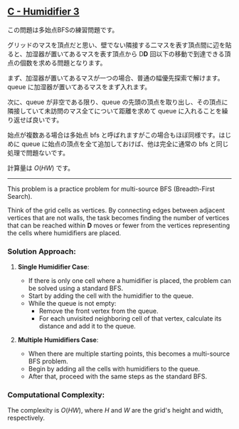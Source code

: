 ## [C - Humidifier 3](https://atcoder.jp/contests/abc383/tasks/abc383_c) 


この問題は多始点BFSの練習問題です。

グリッドのマスを頂点だと思い、壁でない隣接する二マスを表す頂点間に辺を貼ると、加湿器が置いてあるマスを表す頂点から D**D** 回以下の移動で到達できる頂点の個数を求める問題となります。

まず、加湿器が置いてあるマスが一つの場合、普通の幅優先探索で解けます。queue に加湿器が置いてあるマスをまず入れます。

次に、queue が非空である限り、queue の先頭の頂点を取り出し、その頂点に隣接していて未訪問のマス全てについて距離を求めて queue に入れることを繰り返せば良いです。

始点が複数ある場合は多始点 bfs と呼ばれますがこの場合もほぼ同様です。はじめに queue に始点の頂点を全て追加しておけば、他は完全に通常の bfs と同じ処理で問題ないです。

計算量は $O(HW)$ です。

---

This problem is a practice problem for multi-source BFS (Breadth-First Search).

Think of the grid cells as vertices. By connecting edges between adjacent vertices that are not walls, the task becomes finding the number of vertices that can be reached within **D** moves or fewer from the vertices representing the cells where humidifiers are placed.

### Solution Approach:

1. **Single Humidifier Case**:
   - If there is only one cell where a humidifier is placed, the problem can be solved using a standard BFS.
   - Start by adding the cell with the humidifier to the queue.
   - While the queue is not empty:
     - Remove the front vertex from the queue.
     - For each unvisited neighboring cell of that vertex, calculate its distance and add it to the queue.

2. **Multiple Humidifiers Case**:
   - When there are multiple starting points, this becomes a multi-source BFS problem. 
   - Begin by adding all the cells with humidifiers to the queue.
   - After that, proceed with the same steps as the standard BFS.

### Computational Complexity:

The complexity is $O(HW)$, where $H$ and $W$ are the grid's height and width, respectively.

